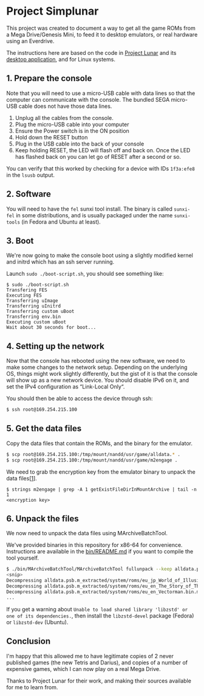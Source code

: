 # Project Simplunar

This project was created to document a way to get all the game ROMs
from a Mega Drive/Genesis Mini, to feed it to desktop emulators, or
real hardware using an Everdrive.

The instructions here are based on the code in [Project Lunar](https://modmyclassic.com/project-lunar/)
and its [desktop application](https://github.com/Project-Lunar/Project-Lunar-Desktop-App),
and for Linux systems.

## 1. Prepare the console

Note that you will need to use a micro-USB cable with data lines so that the
computer can communicate with the console. The bundled SEGA micro-USB cable does
not have those data lines.

1. Unplug all the cables from the console.
1. Plug the micro-USB cable into your computer
1. Ensure the Power switch is in the ON position
1. Hold down the RESET button
1. Plug in the USB cable into the back of your console
1. Keep holding RESET, the LED will flash off and back on. Once the LED has
   flashed back on you can let go of RESET after a second or so.

You can verify that this worked by checking for a device with IDs `1f3a:efe8` in
the `lsusb` output.

## 2. Software

You will need to have the `fel` sunxi tool install. The binary is called
`sunxi-fel` in some distributions, and is usually packaged under the name
`sunxi-tools` (in Fedora and Ubuntu at least).

## 3. Boot

We're now going to make the console boot using a slightly modified kernel and
initrd which has an ssh server running.

Launch `sudo ./boot-script.sh`, you should see something like:

```
$ sudo ./boot-script.sh
Transfering FES
Executing FES
Transferring uImage
Transferring uInitrd
Transferring custom uBoot
Transferring env.bin
Executing custom uBoot
Wait about 30 seconds for boot...
```

## 4. Setting up the network

Now that the console has rebooted using the new software, we need to make some
changes to the network setup. Depending on the underlying OS, things might work
slightly differently, but the gist of it is that the console will show up as a
new network device. You should disable IPv6 on it, and set the IPv4
configuration as “Link-Local Only“.

You should then be able to access the device through ssh:

```sh
$ ssh root@169.254.215.100
```

## 5. Get the data files

Copy the data files that contain the ROMs, and the binary for the emulator.

```sh
$ scp root@169.254.215.100:/tmp/mount/nandd/usr/game/alldata.* .
$ scp root@169.254.215.100:/tmp/mount/nandd/usr/game/m2engage .
```

We need to grab the encryption key from the emulator binary to unpack the
data files[[1](https://github.com/Project-Lunar/Project-Lunar-M2Engage-Library/blob/86c570cdb97516bcd0d3467a8e72d3b4ff463391/M2engage/m2engage.cs#L18-L33)].

```
$ strings m2engage | grep -A 1 getExistFileDirInMountArchive | tail -n 1
<encryption key>
```

## 6. Unpack the files

We now need to unpack the data files using MArchiveBatchTool.

We've provided binaries in this repository for x86-64 for convenience.
Instructions are available in the [bin/README.md](bin/README.md) if you
want to compile the tool yourself.

```sh
$ ./bin/MArchiveBatchTool/MArchiveBatchTool fullunpack --keep alldata.psb.m zstd <encryption key> 64
<snip>
Decompressing alldata.psb.m_extracted/system/roms/eu_jp_World_of_Illusion.bin.m
Decompressing alldata.psb.m_extracted/system/roms/eu_en_The_Story_of_Thor.bin.m
Decompressing alldata.psb.m_extracted/system/roms/eu_en_Vectorman.bin.m
...
```

If you get a warning about `Unable to load shared library 'libzstd' or
one of its dependencies.`, then install the `libzstd-devel` package (Fedora)
or `libzstd-dev` (Ubuntu).

## Conclusion

I'm happy that this allowed me to have legitimate copies of 2 never published
games (the new Tetris and Darius), and copies of a number of expensive games,
which I can now play on a real Mega Drive.

Thanks to Project Lunar for their work, and making their sources available for
me to learn from.
